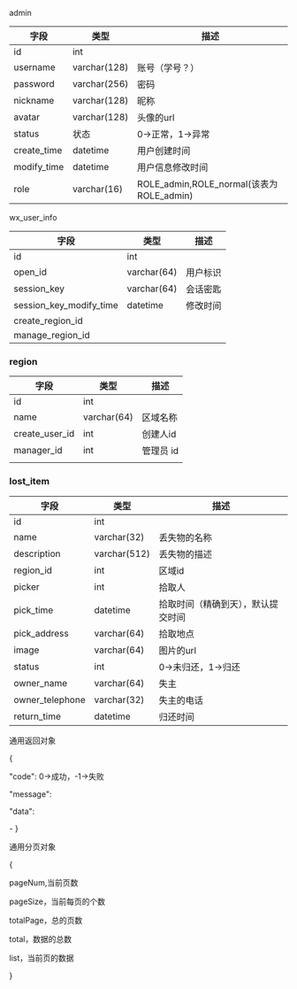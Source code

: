 admin

| 字段        | 类型         | 描述                                     |
| ----------- | ------------ | ---------------------------------------- |
| id          | int          |                                          |
| username    | varchar(128) | 账号（学号？）                           |
| password    | varchar(256) | 密码                                     |
| nickname    | varchar(128) | 昵称                                     |
| avatar      | varchar(128) | 头像的url                                |
| status      | 状态         | 0->正常，1->异常                         |
| create_time | datetime     | 用户创建时间                             |
| modify_time | datetime     | 用户信息修改时间                         |
| role        | varchar(16)  | ROLE_admin,ROLE_normal(该表为ROLE_admin) |



wx_user_info

| 字段                    | 类型        | 描述     |
| ----------------------- | ----------- | -------- |
| id                      | int         |          |
| open_id                 | varchar(64) | 用户标识 |
| session_key             | varchar(64) | 会话密匙 |
| session_key_modify_time | datetime    | 修改时间 |
| create_region_id        |             |          |
| manage_region_id        |             |          |

### region

| 字段           | 类型        | 描述      |
| -------------- | ----------- | --------- |
| id             | int         |           |
| name           | varchar(64) | 区域名称  |
| create_user_id | int         | 创建人id  |
| manager_id     | int         | 管理员 id |
|                |             |           |



### lost_item

| 字段            | 类型         | 描述                               |
| --------------- | ------------ | ---------------------------------- |
| id              | int          |                                    |
| name            | varchar(32)  | 丢失物的名称                       |
| description     | varchar(512) | 丢失物的描述                       |
| region_id       | int          | 区域id                             |
| picker          | int          | 拾取人                             |
| pick_time       | datetime     | 拾取时间（精确到天），默认提交时间 |
| pick_address    | varchar(64)  | 拾取地点                           |
| image           | varchar(64)  | 图片的url                          |
| status          | int          | 0->未归还，1->归还                 |
| owner_name      | varchar(64)  | 失主                               |
| owner_telephone | varchar(32)  | 失主的电话                         |
| return_time     | datetime     | 归还时间                           |

通用返回对象

{

"code": 0->成功，-1->失败

"message":

"data":

\- }

通用分页对象

{

pageNum,当前页数

pageSize，当前每页的个数

totalPage，总的页数

total，数据的总数

list，当前页的数据

}